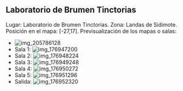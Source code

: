 ## Laboratorio de Brumen Tinctorias
Lugar: Laboratorio de Brumen Tinctorias.
Zona: Landas de Sidimote.
Posición en el mapa: [-27,17].
Previsualización de los mapas o salas:
- ![img_205786128](https://media.discordapp.net/attachments/1115311447145193482/1115347924948357240/205786128.jpg)
- Sala 1: ![img_176947200](https://media.discordapp.net/attachments/1115311447145193482/1115339926863614042/176947200.jpg)
- Sala 2: ![img_176948224](https://media.discordapp.net/attachments/1115311447145193482/1115339928453271552/176948224.jpg)
- Sala 3: ![img_176949248](https://media.discordapp.net/attachments/1115311447145193482/1115339929761890424/176949248.jpg)
- Sala 4: ![img_176950272](https://media.discordapp.net/attachments/1115311447145193482/1115339931187937290/176950272.jpg)
- Sala 5: ![img_176951296](https://media.discordapp.net/attachments/1115311447145193482/1115339953853968506/176951296.jpg)
- Salida: ![img_176952320](https://media.discordapp.net/attachments/1115311447145193482/1115339957045821520/176952320.jpg)